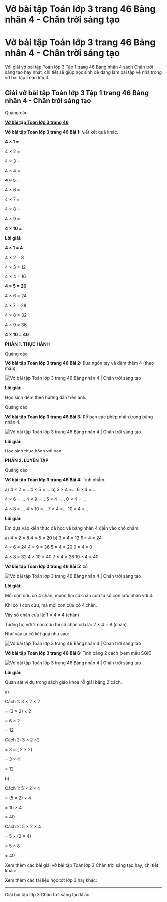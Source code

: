 # Vở bài tập Toán lớp 3 trang 46 Bảng nhân 4 - Chân trời sáng tạo

# Vở bài tập Toán lớp 3 trang 46 Bảng nhân 4 - Chân trời sáng tạo

Với giải vở bài tập Toán lớp 3 Tập 1 trang 46 Bảng nhân 4 sách Chân trời sáng tạo hay nhất, chi tiết sẽ giúp học sinh dễ dàng làm bài tập về nhà trong vở bài tập Toán lớp 3.

## Giải vở bài tập Toán lớp 3 Tập 1 trang 46 Bảng nhân 4 - Chân trời sáng tạo

Quảng cáo

[**Vở bài tập Toán lớp 3 trang 46**](https://vietjack.com/vbt-toan-3-ct/vbt-toan-lop-3-trang-46-tap-1.jsp)

**Vở bài tập Toán lớp 3 trang 46 Bài 1:** Viết kết quả khác.

**4 × 1 =**

4 × 2 = 

4 × 3 = 

4 × 4 = 

**4 × 5 =**

4 × 6 = 

4 × 7 = 

4 × 8 = 

4 × 9 = 

**4 × 10 =**

**Lời giải:**

**4 × 1 = 4**

4 × 2 = 8

4 × 3 = 12

4 × 4 = 16

**4 × 5 = 20**

4 × 6 = 24

4 × 7 = 28

4 × 8 = 32

4 × 9 = 36

**4 × 10 = 40**

**PHẦN 1. THỰC HÀNH**

Quảng cáo

**Vở bài tập Toán lớp 3 trang 46 Bài 2:** Đưa ngón tay và đếm thêm 4 (theo mẫu).

![Vở bài tập Toán lớp 3 trang 46 Bảng nhân 4 | Chân trời sáng tạo](https://vietjack.com/vbt-toan-3-ct/images/bang-nhan-4.PNG)

**Lời giải:**

Học sinh đếm theo hướng dẫn trên ảnh.

Quảng cáo

**Vở bài tập Toán lớp 3 trang 46 Bài 3:** Đố bạn các phép nhân trong bảng nhân 4.

![Vở bài tập Toán lớp 3 trang 46 Bảng nhân 4 | Chân trời sáng tạo](https://vietjack.com/vbt-toan-3-ct/images/bang-nhan-4-1.PNG)

**Lời giải:**

Học sinh thực hành với bạn.

**PHẦN 2. LUYỆN TẬP**

Quảng cáo

**Vở bài tập Toán lớp 3 trang 46 Bài 4:** Tính nhẩm.

a) 4 × 2 =… 4 × 5 = … b) 3 × 4 =… 6 × 4 =…

4 × 6 = … 4 × 9 =… 5 × 4 =… 0 × 4 = …

4 × 8 = … 4 × 10 =… 7 × 4 =… 10 × 4 =…

**Lời giải:**

Em dựa vào kiến thức đã học về bảng nhân 4 điền vào chỗ chấm.

a) 4 × 2 = 8 4 × 5 = 20 b) 3 × 4 = 12 6 × 4 = 24

4 × 6 = 24 4 × 9 = 36 5 × 4 = 20 0 × 4 = 0

4 × 8 = 32 4 × 10 = 40 7 × 4 = 28 10 × 4 = 40

**Vở bài tập Toán lớp 3 trang 46 Bài 5:** Số

![Vở bài tập Toán lớp 3 trang 46 Bảng nhân 4 | Chân trời sáng tạo](https://vietjack.com/vbt-toan-3-ct/images/bang-nhan-4-2.PNG)

**Lời giải:**

Mỗi con cừu có 4 chân, muốn tìm số chân cừu ta số con cừu nhân với 4. 

Khi có 1 con cừu, mà mỗi con cừu có 4 chân. 

Vậy số chân cừu là: 1 × 4 = 4 (chân)

Tương tự, với 2 con cừu thì số chân cừu là: 2 × 4 = 8 (chân)

Như vậy ta có kết quả như sau:

![Vở bài tập Toán lớp 3 trang 46 Bảng nhân 4 | Chân trời sáng tạo](https://vietjack.com/vbt-toan-3-ct/images/bang-nhan-4-3.PNG)

**Vở bài tập Toán lớp 3 trang 46 Bài 6:** Tính bằng 2 cách (xem mẫu SGK)

![Vở bài tập Toán lớp 3 trang 46 Bảng nhân 4 | Chân trời sáng tạo](https://vietjack.com/vbt-toan-3-ct/images/bang-nhan-4-4.PNG)

**Lời giải:**

Quan sát ví dụ trong sách giáo khoa rồi giải bằng 2 cách. 

a) 

Cách 1: 3 × 2 × 2

= (3 × 2) × 2 

= 6 × 2 

= 12 

Cách 2: 3 × 2 ×2

= 3 × ( 2 × 2)

= 3 × 4 

= 12

b) 

Cách 1: 5 × 2 × 4

= (5 × 2) × 4 

= 10 × 4 

= 40 

Cách 2: 5 × 2 × 4

= 5 × (2 × 4)

= 5 × 8

= 40

Xem thêm các bài giải vở bài tập Toán lớp 3 Chân trời sáng tạo hay, chi tiết khác:

Xem thêm các tài liệu học tốt lớp 3 hay khác:

* * *

Giải bài tập lớp 3 Chân trời sáng tạo khác
